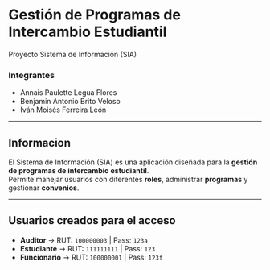 # Gestión de Programas de Intercambio Estudiantil
Proyecto Sistema de Información (SIA)

### Integrantes
- Annais Paulette Legua Flores  
- Benjamin Antonio Brito Veloso  
- Iván Moisés Ferreira León  

---

## Informacion
El Sistema de Información (SIA) es una aplicación diseñada para la **gestión de programas de intercambio estudiantil**.  
Permite manejar usuarios con diferentes **roles**, administrar **programas** y gestionar **convenios**.

---

## Usuarios creados para el acceso
- **Auditor** → RUT: `100000003` | Pass: `123a`  
- **Estudiante** → RUT: `111111111` | Pass: `123`  
- **Funcionario** → RUT: `100000001` | Pass: `123f`  
